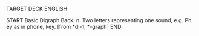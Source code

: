 TARGET DECK
ENGLISH

START
Basic
Digraph
Back: n. Two letters representing one sound, e.g. Ph, ey as in phone, key. [from *di-1, *-graph]
END

